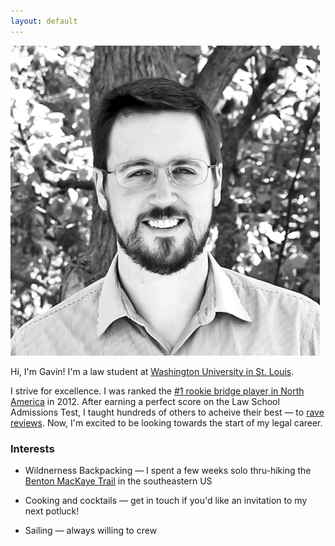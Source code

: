 ```yaml
---
layout: default
---
```


<div class="home">

<img class="portrait" src="/images/gavin.png" alt="Portrait photo of Gavin.">

Hi, I'm Gavin! I'm a law student at [Washington University in St. Louis](https://law.wustl.edu/).

I strive for excellence. I was ranked the [#1 rookie bridge player in North America](https://web3.acbl.org/mpraces/?year=2012&race=MMA) in 2012. After earning a perfect score on the Law School Admissions Test, I taught hundreds of others to acheive their best &mdash; to [rave reviews](/testimonials/). Now, I'm excited to be looking towards the start of my legal career.

### Interests

* Wildnerness Backpacking &mdash; I spent a few weeks solo thru-hiking the [Benton MacKaye Trail](http://www.bmta.org/) in the southeastern US
* Cooking and cocktails &mdash; get in touch if you'd like an invitation to my next potluck!
* Sailing &mdash; always willing to crew

  <!---
  <p class="rss-subscribe">subscribe <a href="{{ "/feed.xml" | prepend: site.baseurl }}">via RSS</a></p>
  --->

</div>
